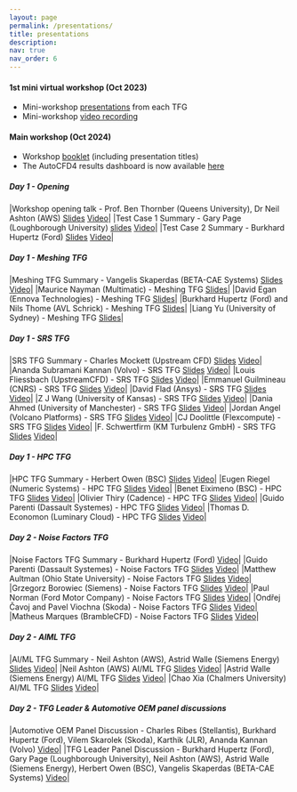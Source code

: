 ```yaml
---
layout: page
permalink: /presentations/
title: presentations
description: 
nav: true
nav_order: 6
---
```


<h4>1st mini virtual workshop (Oct 2023)</h4>

* Mini-workshop [presentations](https://autocfd4.s3.eu-west-1.amazonaws.com/autocfd4-miniworkshop-presentations.zip) from each TFG 
* Mini-workshop [video recording](https://autocfd4.s3.eu-west-1.amazonaws.com/autocfd4-miniworkshop-video.mp4)

<h4>Main workshop (Oct 2024)</h4>

* Workshop [booklet](https://autocfd4.s3.eu-west-1.amazonaws.com/4th+Automotive+CFD+Prediction+Workshop.pdf) (including presentation titles)
* The AutoCFD4 results dashboard is now available [here](https://autocfd4.cfdsolutions.net)

<h5>Day 1 - Opening</h5>

|Workshop opening talk  - Prof. Ben Thornber (Queens University), Dr Neil Ashton (AWS) [Slides](https://autocfd4.s3.eu-west-1.amazonaws.com/presentations/ThursdayMorningIntros-Website/OpeningCeremony.pdf) [Video](https://youtu.be/hntbFeLmvUA)|
|Test Case 1 Summary  - Gary Page (Loughborough University) [slides](https://autocfd4.s3.eu-west-1.amazonaws.com/presentations/ThursdayMorningIntros-Website/Case1AutoCFD4Workshop.pdf) [Video](https://youtu.be/sOcbbEDgQPU)|
|Test Case 2 Summary  - Burkhard Hupertz (Ford) [Slides](https://autocfd4.s3.eu-west-1.amazonaws.com/presentations/ThursdayMorningIntros-Website/AutoCFD4_Case2_Intro_Results_240918.pdf) [Video](https://youtu.be/u4HFI2aie4w)|

<h5>Day 1 - Meshing TFG</h5>

|Meshing TFG Summary  - Vangelis Skaperdas (BETA-CAE Systems) [Slides](https://autocfd4.s3.eu-west-1.amazonaws.com/presentations/Meshing-Website/Skaperdas_Meshing.pdf) [Video](https://youtu.be/HvNXoBCKuPM)|
|Maurice Nayman (Multimatic) - Meshing TFG [Slides](https://autocfd4.s3.eu-west-1.amazonaws.com/presentations/Meshing-Website/Maurice_Nayman_Nayman_Meshing.pdf)|
|David Egan (Ennova Technologies) - Meshing TFG [Slides](https://autocfd4.s3.eu-west-1.amazonaws.com/presentations/Meshing-Website/David_Egan_Ennova_Introduction_v12.pdf)|
|Burkhard Hupertz (Ford) and Nils Thome (AVL Schrick) - Meshing TFG [Slides](https://autocfd4.s3.eu-west-1.amazonaws.com/presentations/Meshing-Website/Nils_Thome%CC%81_20240920_AutoCFD4_mesh_analysis_BetaFord.pdf)|
|Liang Yu (University of Sydney) - Meshing TFG [Slides](https://autocfd4.s3.eu-west-1.amazonaws.com/presentations/Meshing-Website/SydneyQueensBelfastMQ.pdf)|


<h5>Day 1 - SRS TFG</h5>

|SRS TFG Summary  - Charles Mockett (Upstream CFD) [Slides](https://autocfd4.s3.eu-west-1.amazonaws.com/presentations/SRS-Website/Mockett_SRS_AutoCFD4_TFG-SRS_Summary_UCFD_20240926.pdf) [Video](https://youtu.be/iW25bCsgzPE)|
|Ananda Subramani Kannan (Volvo) - SRS TFG [Slides](https://autocfd4.s3.eu-west-1.amazonaws.com/presentations/SRS-Website/Ananda+Subramani_Kannan_Kannan_ScaleResolvingSimulation_24w38.pdf) [Video](https://youtu.be/ahYylotefjQ)|
|Louis Fliessbach (UpstreamCFD) - SRS TFG [Slides](https://autocfd4.s3.eu-west-1.amazonaws.com/presentations/SRS-Website/Louis_Fliessbach_FliessbachEtAl_ScaleResolvingSimulation.pdf) [Video](https://youtu.be/JhAg7cKOAZA)|
|Emmanuel Guilmineau (CNRS) - SRS TFG [Slides](https://autocfd4.s3.eu-west-1.amazonaws.com/presentations/SRS-Website/Emmanuel_GUILMINEAU_Guilmineau_SRS_v2.pdf) [Video](https://youtu.be/S0OMjhVxuec)|
|David Flad (Ansys) - SRS TFG [Slides](https://autocfd4.s3.eu-west-1.amazonaws.com/presentations/SRS-Website/David_Flad_DavidFlad_SRS_ANSYS_DrivAer+Notch+Back.pdf) [Video](https://youtu.be/FgKcRYUxqnQ)|
|Z J Wang (University of Kansas) - SRS TFG [Slides](https://autocfd4.s3.eu-west-1.amazonaws.com/presentations/SRS-Website/Z.J.+_Wang_Wang_ScaleResolvingSimulation.pdf) [Video](https://youtu.be/EsbNIk83Atk)|
|Dania Ahmed (University of Manchester) - SRS TFG [Slides](https://autocfd4.s3.eu-west-1.amazonaws.com/presentations/SRS-Website/Dania_Ahmed_AutoCFD4-Dania-Ahmed.pdf) [Video](https://youtu.be/o5DAGTj7gA4)|
|Jordan Angel (Volcano Platforms) - SRS TFG [Slides](https://autocfd4.s3.eu-west-1.amazonaws.com/presentations/SRS-Website/Jordan_Angel_JordanAngel_VolcanoScaLES_AutoCFD4.pdf) [Video](https://youtu.be/lgZ6A2ipkHg)|
|CJ Doolittle (Flexcompute) - SRS TFG [Slides](https://autocfd4.s3.eu-west-1.amazonaws.com/presentations/SRS-Website/CJ_Doolittle_Doolittle_SRS_Flexcompute.pdf) [Video](https://youtu.be/tzy8bphs8Eg)|
|F. Schwertfirm (KM Turbulenz GmbH) - SRS TFG [Slides](https://autocfd4.s3.eu-west-1.amazonaws.com/presentations/SRS-Website/Schwertfirm_SRS.pdf) [Video](https://youtu.be/E9G_c5fXCdU)|

<h5>Day 1 - HPC TFG</h5>

|HPC TFG Summary  - Herbert Owen (BSC) [Slides](https://autocfd4.s3.eu-west-1.amazonaws.com/presentations/HPC-Website/HPC-Owen.pdf) [Video](https://youtu.be/XYc41_Gk4uQ)|
|Eugen Riegel (Numeric Systems) - HPC TFG [Slides](https://autocfd4.s3.eu-west-1.amazonaws.com/presentations/HPC-Website/Riegel_HPC.pdf) [Video](https://youtu.be/XRhHPUFh_ug)|
|Benet Eiximeno (BSC) - HPC TFG [Slides](https://autocfd4.s3.eu-west-1.amazonaws.com/presentations/HPC-Website/Benet_Eiximeno_EiximenoFranch_Benet.pdf) [Video](https://youtu.be/pnL4f8z04u0)|
|Olivier Thiry (Cadence) - HPC TFG [Slides](https://autocfd4.s3.eu-west-1.amazonaws.com/presentations/HPC-Website/Olivier_Thiry_2024-09-26_AutoCFD4_Cadence_Olivier_thiry.pdf) [Video](https://youtu.be/Yq7zGVuxpnc)|
|Guido Parenti (Dassault Systemes) - HPC TFG [Slides](https://autocfd4.s3.eu-west-1.amazonaws.com/presentations/HPC-Website/Guido_Parenti_Parenti_HPC_PowerFLOW_Uncertainty_Quantification_using_DrivAer.pdf) [Video](https://youtu.be/1f0tcpVKe78)|
|Thomas D. Economon (Luminary Cloud) - HPC TFG [Slides](https://autocfd4.s3.eu-west-1.amazonaws.com/presentations/HPC-Website/Thomas_Economon_Economon-SRS.pdf) [Video](https://youtu.be/lR2UIWex5cM)|

<h5>Day 2 - Noise Factors TFG</h5>

|Noise Factors TFG Summary  - Burkhard Hupertz (Ford) [Video](https://youtu.be/fQ6ZR4MPnKg)|
|Guido Parenti (Dassault Systemes) - Noise Factors TFG [Slides](https://autocfd4.s3.eu-west-1.amazonaws.com/presentations/HPC-Website/Guido_Parenti_Parenti_HPC_PowerFLOW_Uncertainty_Quantification_using_DrivAer.pdf) [Video](https://youtu.be/rmtJsF_ECgM)|
|Matthew Aultman (Ohio State University) - Noise Factors TFG [Slides](https://autocfd4.s3.eu-west-1.amazonaws.com/presentations/Noise-Website/Matthew_Aultman_Aultman_NoiseFactors.pdf) [Video](https://youtu.be/pAso0Nab-_Q)|
|Grzegorz Borowiec (Siemens) - Noise Factors TFG [Slides](https://autocfd4.s3.eu-west-1.amazonaws.com/presentations/Noise-Website/Grzegorz_Borowiec_Borowiec_noiseFactors.pdf) [Video](https://youtu.be/LIpN1A1ll24)|
|Paul Norman (Ford Motor Company) - Noise Factors TFG [Slides](https://autocfd4.s3.eu-west-1.amazonaws.com/presentations/Noise-Website/Norman_Sowemimo_Thome_AutoCFD4.pdf) [Video](https://youtu.be/M_VKTtUnffY)|
|Ondřej Čavoj and Pavel Viochna (Skoda) - Noise Factors TFG [Slides](https://autocfd4.s3.eu-west-1.amazonaws.com/presentations/Noise-Website/Ondrej_Cavoj_CavojViochna_Noise+1.pdf) [Video](https://youtu.be/TMblzkBgZ3Q)|
|Matheus Marques (BrambleCFD) - Noise Factors TFG [Slides](https://autocfd4.s3.eu-west-1.amazonaws.com/presentations/Noise-Website/Matheus_Marques_Marques_NoiseFactor.pdf) [Video](https://youtu.be/Os3SgNthbPY)|

<h5>Day 2 - AIML TFG</h5>

|AI/ML TFG Summary - Neil Ashton (AWS), Astrid Walle (Siemens Energy) [Slides](https://autocfd4.s3.eu-west-1.amazonaws.com/presentations/AIML-Website/AIML_TFG_Summary.pdf) [Video](https://youtu.be/2TnowaQo6FA)|
|Neil Ashton (AWS) AI/ML TFG [Slides](https://autocfd4.s3.eu-west-1.amazonaws.com/presentations/AIML-Website/Ashton_Neil_AWS_AIML.pdf) [Video](https://youtu.be/UgLYXtiJ84o)|
|Astrid Walle (Siemens Energy) AI/ML TFG [Slides](https://autocfd4.s3.eu-west-1.amazonaws.com/presentations/AIML-Website/Astrid_Walle_Walle_AIML.pdf) [Video](https://youtu.be/5lDvZu7z_es)|
|Chao Xia (Chalmers University) AI/ML TFG [Slides](https://autocfd4.s3.eu-west-1.amazonaws.com/presentations/AIML-Website/Chao_Xia_Chao_AIML.pdf) [Video](https://youtu.be/H_mXw2aclxc)|

<h5>Day 2 - TFG Leader & Automotive OEM panel discussions</h5>

|Automotive OEM Panel Discussion - Charles Ribes (Stellantis), Burkhard Hupertz (Ford), Vilem Skarolek (Skoda), Karthik (JLR), Ananda Kannan (Volvo) [Video](https://youtu.be/91HLjjP3MEA)|
|TFG Leader Panel Discussion - Burkhard Hupertz (Ford), Gary Page (Loughborough University), Neil Ashton (AWS), Astrid Walle (Siemens Energy), Herbert Owen (BSC), Vangelis Skaperdas (BETA-CAE Systems) [Video](https://youtu.be/pNU5IBAwX5Q)|

